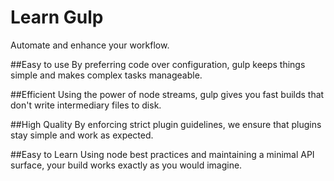 # Learn Gulp
Automate and enhance your workflow.

##Easy to use
By preferring code over configuration, gulp keeps things simple and makes complex tasks manageable.

##Efficient
Using the power of node streams, gulp gives you fast builds that don't write intermediary files to disk.

##High Quality
By enforcing strict plugin guidelines, we ensure that plugins stay simple and work as expected.

##Easy to Learn
Using node best practices and maintaining a minimal API surface, your build works exactly as you would imagine.

